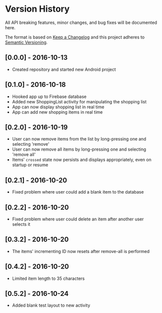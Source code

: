# Version History
All API breaking features, minor changes, and bug fixes will be documented here.

The format is based on [Keep a Changelog](http://keepachangelog.com/) 
and this project adheres to [Semantic Versioning](http://semver.org/).

## [0.0.0] - 2016-10-13
- Created repository and started new Android project

## [0.1.0] - 2016-10-18
- Hooked app up to Firebase database
- Added new ShoppingList activity for manipulating the shopping list
- App can now display shopping list in real time
- App can add new shopping items in real time

## [0.2.0] - 2016-10-19
- User can now remove items from the list by long-pressing one and selecting 'remove'
- User can now remove all items by long-pressing one and selecting 'remove all'
- Items' `crossed` state now persists and displays appropriately, even on startup or resume

## [0.2.1] - 2016-10-20
- Fixed problem where user could add a blank item to the database

## [0.2.2] - 2016-10-20
- Fixed problem where user could delete an item after another user selects it

## [0.3.2] - 2016-10-20
- The items' incrementing ID now resets after remove-all is performed

## [0.4.2] - 2016-10-20
- Limited item length to 35 characters

## [0.5.2] - 2016-10-24
- Added blank test layout to new activity
